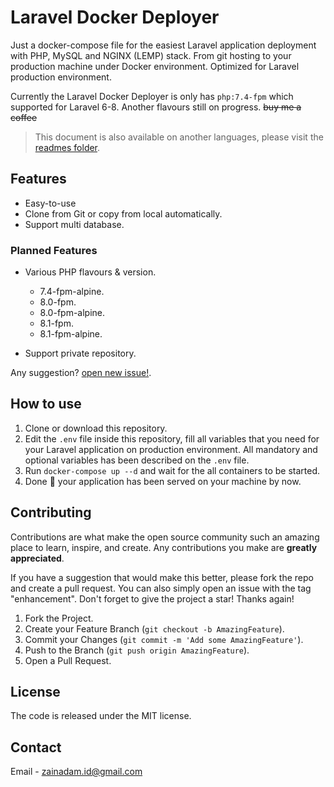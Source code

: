 # Laravel Docker Deployer

Just a docker-compose file for the easiest Laravel application deployment with PHP, MySQL and NGINX (LEMP) stack. From git hosting to your production machine under Docker environment. Optimized for Laravel production environment.

Currently the Laravel Docker Deployer is only has `php:7.4-fpm` which supported for Laravel 6-8. Another flavours still on progress. ~~buy me a coffee~~

> This document is also available on another languages, please visit the [readmes folder](readmes/).

## Features

- Easy-to-use
- Clone from Git or copy from local automatically.
- Support multi database.

### Planned Features

- Various PHP flavours & version.
	- 7.4-fpm-alpine.
	- 8.0-fpm.
	- 8.0-fpm-alpine.
	- 8.1-fpm.
	- 8.1-fpm-alpine.

- Support private repository.

Any suggestion? [open new issue!](issues/).

## How to use

1. Clone or download this repository.
2. Edit the `.env` file inside this repository, fill all variables that you need for your Laravel application on production environment. All mandatory and optional variables has been described on the `.env` file.
3. Run `docker-compose up --d` and wait for the all containers to be started.
4. Done 🎉 your application has been served on your machine by now.

## Contributing

Contributions are what make the open source community such an amazing place to learn, inspire, and create. Any contributions you make are **greatly appreciated**.

If you have a suggestion that would make this better, please fork the repo and create a pull request. You can also simply open an issue with the tag "enhancement". Don't forget to give the project a star! Thanks again!

1. Fork the Project.
2. Create your Feature Branch (`git checkout -b AmazingFeature`).
3. Commit your Changes (`git commit -m 'Add some AmazingFeature'`).
4. Push to the Branch (`git push origin AmazingFeature`).
5. Open a Pull Request.

## License

The code is released under the MIT license.

## Contact

Email - [zainadam.id@gmail.com](mailto:zainadam.id+gh+readme@gmail.com?subject=[GitHub]%20Laravel%20Docker%20Deployer)
